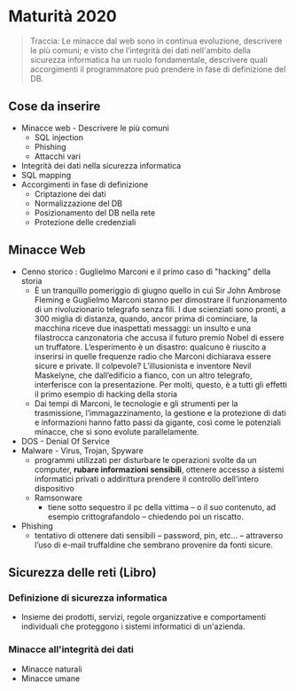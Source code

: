 # Maturità 2020

>Traccia:
> Le minacce dal web sono in continua evoluzione, descrivere le più comuni; e visto che l’integrità dei dati nell'ambito della sicurezza informatica ha un ruolo fondamentale, descrivere quali accorgimenti il programmatore può prendere in fase di definizione del DB.

## Cose da inserire
- Minacce web - Descrivere le più comuni
	- SQL injection
	- Phishing
	- Attacchi vari
- Integrità dei dati nella sicurezza informatica
- SQL mapping
- Accorgimenti in fase di definizione 
	- Criptazione dei dati
	- Normalizzazione del DB
	- Posizionamento del DB nella rete
	- Protezione delle credenziali 

## Minacce Web
- Cenno storico : Guglielmo Marconi e il primo caso di "hacking" della storia
	- È un tranquillo pomeriggio di giugno quello in cui Sir John Ambrose Fleming e Guglielmo Marconi stanno per dimostrare il funzionamento di un rivoluzionario telegrafo senza fili.
I due scienziati sono pronti, a 300 miglia di distanza, quando, ancor prima di cominciare, la macchina riceve due inaspettati messaggi: un insulto e una filastrocca canzonatoria che accusa il futuro premio Nobel di essere un truffatore.
L’esperimento è un disastro: qualcuno è riuscito a inserirsi in quelle frequenze radio che Marconi dichiarava essere sicure e private.
Il colpevole?
L’illusionista e inventore Nevil Maskelyne, che dall’edificio a fianco, con un altro telegrafo, interferisce con la presentazione.
Per molti, questo, è a tutti gli effetti il primo esempio di hacking della storia
	- Dai tempi di Marconi, le tecnologie e gli strumenti per la trasmissione, l’immagazzinamento, la gestione e la protezione di dati e informazioni hanno fatto passi da gigante, così come le potenziali minacce, che si sono evolute parallelamente.
- DOS - Denial Of Service
- Malware - Virus, Trojan, Spyware
	- programmi utilizzati per disturbare le operazioni svolte da un computer, **rubare informazioni sensibili**, ottenere accesso a sistemi informatici privati o addirittura prendere il controllo dell’intero dispositivo
	- Ramsonware
		- tiene sotto sequestro il pc della vittima – o il suo contenuto, ad esempio crittografandolo – chiedendo poi un riscatto.
- Phishing
	- tentativo di ottenere dati sensibili – password, pin, etc... – attraverso l’uso di e-mail truffaldine che sembrano provenire da fonti sicure.


## Sicurezza delle reti (Libro)

### Definizione di sicurezza informatica
- Insieme dei prodotti, servizi, regole organizzative e comportamenti individuali che proteggono i sistemi informatici di un'azienda.

### Minacce all'integrità dei dati
- Minacce naturali
- Minacce umane
<!--stackedit_data:
eyJoaXN0b3J5IjpbLTMxOTc3NDIyMSwxNjA5ODkwMjU2LDEwNT
M5OTk5MzgsMTY0MTUwOTIxLC0xNzY3MzA2NDY5LC0yMDY4NjU4
MzYsMTA5MzYzNDQ5OCwtNjQ0NzI4MzAxLDg1NzIyNjQyNV19
-->